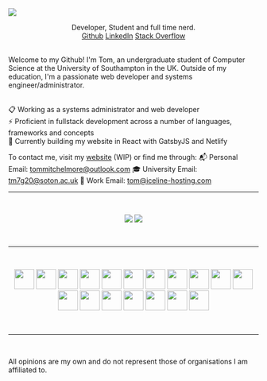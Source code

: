 

<img src="https://i.imgur.com/DbbDBzG.png">
<br>
<p align='center'>
Developer, Student and full time nerd. <br>
<a href="https://github.com/tommitchelmore">Github</a>
<a href="https://www.linkedin.com/in/thomas-mitchelmore-3a3814175/">LinkedIn</a>
<a href="https://stackoverflow.com/users/8671742/tom-mitchelmore">Stack Overflow</a>
</p>
<br>
Welcome to my Github!  I'm Tom, an undergraduate student of Computer Science at the University of Southampton in the UK.  Outside of my education, I'm a passionate web developer and systems engineer/administrator.<br><br>

📋 Working as a systems administrator and web developer<br>
⚡ Proficient in fullstack development across a number of languages, frameworks and concepts<br>
💬 Currently building my website in React with GatsbyJS and Netlify

To contact me, visit my <a href="https://tommitchelmore.me">website</a>  (WIP) or find me through:
📬 Personal Email: <a href="mailto:tommitchelmore@outlook.com?subject=👋 I saw you on Github!">tommitchelmore@outlook.com</a>
🎓 University Email: <a href="mailto:tm7g20@soton.ac.uk?subject=👋 I saw you on Github!">tm7g20@soton.ac.uk</a>
💼 Work Email: <a href="mailto:tom@iceline-hosting.com?subject=👋 I saw you on Github!">tom@iceline-hosting.com</a>
<br><hr><br>

<p align="center">
  <img src='https://github-readme-stats.vercel.app/api?username=tommitchelmore&show_icons=true&theme=nightowl'>
  <img src='https://github-readme-stats.vercel.app/api/top-langs/?username=tommitchelmore&layout=compact&theme=nightowl'>
</p>

<br><hr><br>

<p align="center">
  <img src="https://devicons.github.io/devicon/devicon.git/icons/typescript/typescript-original.svg" width="40">
  <img src="https://devicons.github.io/devicon/devicon.git/icons/react/react-original-wordmark.svg" width="40">
  <img src="https://devicons.github.io/devicon/devicon.git/icons/sass/sass-original.svg" width="40">
  <img src="https://devicons.github.io/devicon/devicon.git/icons/webpack/webpack-original.svg" width="40">
  <img src="https://devicons.github.io/devicon/devicon.git/icons/git/git-original-wordmark.svg" width="40">
  <img src="https://devicons.github.io/devicon/devicon.git/icons/php/php-original.svg" width="40">
  <img src="https://devicons.github.io/devicon/devicon.git/icons/python/python-original.svg" width="40">
  <img src="https://devicons.github.io/devicon/devicon.git/icons/nodejs/nodejs-original-wordmark.svg" width="40">
  <img src="https://devicons.github.io/devicon/devicon.git/icons/linux/linux-original.svg" width="40">
  <img src="https://devicons.github.io/devicon/devicon.git/icons/mongodb/mongodb-original-wordmark.svg" width="40">
  <img src="https://devicons.github.io/devicon/devicon.git/icons/mysql/mysql-original-wordmark.svg" width="40">
  <img src="https://devicons.github.io/devicon/devicon.git/icons/javascript/javascript-original.svg" width="40">
  <img src="https://devicons.github.io/devicon/devicon.git/icons/npm/npm-original-wordmark.svg" width="40">
  <img src="https://devicons.github.io/devicon/devicon.git/icons/express/express-original.svg" width="40">
  <img src="https://devicons.github.io/devicon/devicon.git/icons/docker/docker-original.svg" width="40">
  <img src="https://devicons.github.io/devicon/devicon.git/icons/babel/babel-original.svg" width="40">
  <img src="https://devicons.github.io/devicon/devicon.git/icons/html5/html5-original-wordmark.svg" width="40">
  <img src="https://devicons.github.io/devicon/devicon.git/icons/css3/css3-original-wordmark.svg" width="40">
</p>

<br><hr><br>

All opinions are my own and do not represent those of organisations I am affiliated to.
